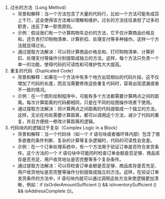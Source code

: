 1. 过长的方法（Long Method）
   - 背景和解释：当一个方法包含了大量的代码行，比如一个方法可能有成百上千行，这会使得该方法难以理解和维护。过长的方法往往承担了过多的职责，违反了单一职责原则。
   - 示例：假设我们有一个计算购物车总价的方法，它不仅计算商品价格总和，还负责打印购物清单、计算折扣、处理支付等多种操作。这样一个方法就显得过长。
   - 通过提取方法解决：可以将计算商品价格总和、打印购物清单、计算折扣、处理支付等操作分别提取成独立的方法。这样，每个方法只负责一个单一的功能，使得代码的可读性和可维护性大大提高。
2. 重复的代码（Duplicated Code）
   - 背景和解释：如果在一个方法中有多个地方出现相似的代码片段，这不仅增加了代码的长度，而且当需要修改这些重复代码时，容易出现遗漏或者不一致的情况。
   - 示例：在一个图形绘制程序中，可能有多个方法都需要计算两点之间的距离。每次计算距离的代码都相同，只是在不同的绘图操作场景下使用。
   - 通过提取方法解决：将计算两点之间距离的代码提取成一个独立的方法。这样，无论在何处需要计算距离，都可以调用这个方法，减少了代码的重复，并且方便统一修改计算距离的逻辑。
3. 代码块内的逻辑过于复杂（Complex Logic in a Block）
   - 背景和解释：当一个代码块（如一个 if 语句块或者循环体内部）包含了很多嵌套的条件判断、复杂的计算等复杂逻辑时，代码的可读性会变差。
   - 示例：在一个订单处理系统中，有一个方法用于验证订单是否符合发货条件。这个方法的一个 if 语句块中可能同时检查订单金额是否足够、商品库存是否充足、用户收货地址是否完整等多个复杂条件。
   - 通过提取方法解决：可以将检查订单金额是否足够、商品库存是否充足、用户收货地址是否完整等操作分别提取成独立的方法。这样，在验证订单发货条件的方法中，if 语句块内就可以通过调用这些方法来使逻辑更加清晰，例如：if (isOrderAmountSufficient () && isInventorySufficient () && isAddressComplete ())。